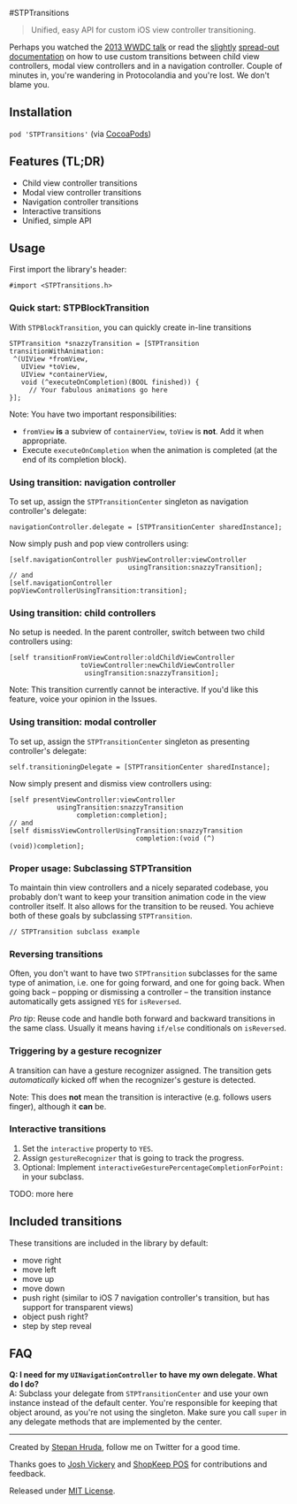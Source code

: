 #STPTransitions

> Unified, easy API for custom iOS view controller transitioning.

Perhaps you watched the [2013 WWDC talk](http://asciiwwdc.com/2013/sessions/218) or read the [slightly](https://developer.apple.com/library/ios/documentation/uikit/reference/UIViewControllerAnimatedTransitioning_Protocol/Reference/Reference.html) [spread-out](https://developer.apple.com/library/ios/documentation/uikit/reference/UIViewController_Class/Reference/Reference.html#//apple_ref/occ/instm/UIViewController/transitionFromViewController:toViewController:duration:options:animations:completion:) [documentation](https://developer.apple.com/library/ios/documentation/uikit/reference/UIViewControllerInteractiveTransitioning_protocol/Reference/Reference.html#//apple_ref/occ/intf/UIViewControllerInteractiveTransitioning) on how to use custom transitions between child view controllers, modal view controllers and in a navigation controller. Couple of minutes in, you're wandering in Protocolandia and you're lost. We don't blame you.  

## Installation

`pod 'STPTransitions'` (via [CocoaPods](http://cocoapods.org))

## Features (TL;DR)

* Child view controller transitions
* Modal view controller transitions
* Navigation controller transitions
* Interactive transitions
* Unified, simple API


## Usage

First import the library's header:

```
#import <STPTransitions.h>
```

### Quick start: STPBlockTransition

With `STPBlockTransition`, you can quickly create in-line transitions

```
STPTransition *snazzyTransition = [STPTransition transitionWithAnimation:
 ^(UIView *fromView,
   UIView *toView, 
   UIView *containerView, 
   void (^executeOnCompletion)(BOOL finished)) {
     // Your fabulous animations go here
}];
```
Note: You have two important responsibilities:

 * `fromView` **is** a subview of `containerView`, `toView` is **not**. Add it when appropriate. 
 * Execute `executeOnCompletion` when the animation is completed (at the end of its completion block).

### Using transition: navigation controller

To set up, assign the `STPTransitionCenter` singleton as navigation controller's delegate:

```
navigationController.delegate = [STPTransitionCenter sharedInstance];
```

Now simply push and pop view controllers using:

```
[self.navigationController pushViewController:viewController
                              usingTransition:snazzyTransition];
// and                              
[self.navigationController popViewControllerUsingTransition:transition];
```

### Using transition: child controllers

No setup is needed. In the parent controller, switch between two child controllers using:

```
[self transitionFromViewController:oldChildViewController
                  toViewController:newChildViewController
                   usingTransition:snazzyTransition];
```
Note: This transition currently cannot be interactive. If you'd like this feature, voice your opinion in the Issues.

### Using transition: modal controller

To set up, assign the `STPTransitionCenter` singleton as presenting controller's delegate:

```
self.transitioningDelegate = [STPTransitionCenter sharedInstance];
```

Now simply present and dismiss view controllers using:

```
[self presentViewController:viewController
            usingTransition:snazzyTransition
                 completion:completion];
// and                
[self dismissViewControllerUsingTransition:snazzyTransition
                                completion:(void (^)(void))completion];
```

### Proper usage: Subclassing STPTransition

To maintain thin view controllers and a nicely separated codebase, you probably don't want to keep your transition animation code in the view controller itself. It also allows for the transition to be reused. You achieve both of these goals by subclassing `STPTransition`.

```
// STPTransition subclass example
```

### Reversing transitions

Often, you don't want to have two `STPTransition` subclasses for the same type of animation, i.e. one for going forward, and one for going back. When going back – popping or dismissing a controller – the transition instance automatically gets assigned `YES` for `isReversed`.

_Pro tip_: Reuse code and handle both forward and backward transitions in the same class. Usually it means having `if/else` conditionals on `isReversed`.

### Triggering by a gesture recognizer

A transition can have a gesture recognizer assigned. The transition gets _automatically_ kicked off when the recognizer's gesture is detected.

Note: This does **not** mean the transition is interactive (e.g. follows users finger), although it **can** be.

### Interactive transitions

1. Set the `interactive` property to `YES`.
2. Assign `gestureRecognizer` that is going to track the progress.
3. Optional: Implement `interactiveGesturePercentageCompletionForPoint:` in your subclass.

TODO: more here

## Included transitions

These transitions are included in the library by default:

* move right
* move left
* move up
* move down
* push right (similar to iOS 7 navigation controller's transition, but has support for transparent views)
* object push right?
* step by step reveal

## FAQ

**Q: I need for my `UINavigationController` to have my own delegate. What do I do?**  
A: Subclass your delegate from `STPTransitionCenter` and use your own instance instead of the default center. You're responsible for keeping that object around, as you're not using the singleton. Make sure you call `super` in any delegate methods that are implemented by the center.  
  
---

Created by [Stepan Hruda](https://twitter.com/stepanhruda), follow me on Twitter for a good time.  

Thanks goes to [Josh Vickery](https://twitter.com/vickeryj) and [ShopKeep POS](http://www.shopkeep.com) for contributions and feedback.

Released under [MIT License](LICENSE).

